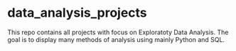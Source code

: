 # data_analysis_projects
 This repo contains all projects with focus on Exploratoty Data Analysis. The goal is to display many methods of analysis using mainly Python and SQL.
